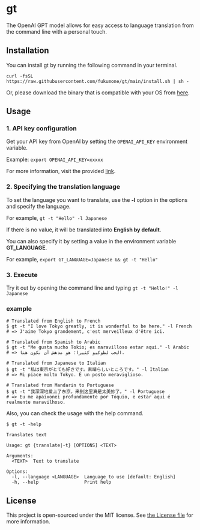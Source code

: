 # gt
The OpenAI GPT model allows for easy access to language translation from the command line with a personal touch.

## Installation

You can install gt by running the following command in your terminal.

```
curl -fsSL https://raw.githubusercontent.com/fukumone/gt/main/install.sh | sh -
```

Or, please download the binary that is compatible with your OS from [here](https://github.com/fukumone/gt/releases/tag/v0.1.0).

## Usage

### 1. API key configuration
Get your API key from OpenAI by setting the `OPENAI_API_KEY` environment variable. 

Example: `export OPENAI_API_KEY=xxxxx`

For more information, visit the provided [link](https://openai.com/).

### 2. Specifying the translation language
To set the language you want to translate, use the **-l** option in the options and specify the language.

For example, `gt -t "Hello" -l Japanese`

If there is no value, it will be translated into **English by default**.

You can also specify it by setting a value in the environment variable **GT_LANGUAGE**.

For example, `export GT_LANGUAGE=Japanese && gt -t "Hello"`

### 3. Execute
Try it out by opening the command line and typing `gt -t "Hello!" -l Japanese`

### example

```
# Translated from English to French
$ gt -t "I love Tokyo greatly, it is wonderful to be here." -l French
# => J'aime Tokyo grandement, c'est merveilleux d'être ici.

# Translated from Spanish to Arabic
$ gt -t "Me gusta mucho Tokio; es maravilloso estar aquí." -l Arabic
# => الحب لطوكيو كثيرا؛ هو مدهش أن نكون هنا.

# Translated from Japanese to Italian
$ gt -t "私は東京がとても好きです。素晴らしいところです。" -l Italian
# => Mi piace molto Tokyo. È un posto meraviglioso.

# Translated from Mandarin to Portuguese
$ gt -t "我深深地爱上了东京，来到这里真是太美妙了。" -l Portuguese
# => Eu me apaixonei profundamente por Tóquio, e estar aqui é realmente maravilhoso.
```

Also, you can check the usage with the help command.

```
$ gt -t -help

Translates text

Usage: gt {translate|-t} [OPTIONS] <TEXT>

Arguments:
  <TEXT>  Text to translate

Options:
  -l, --language <LANGUAGE>  Language to use [default: English]
  -h, --help                 Print help
```

## License

This project is open-sourced under the MIT license. See [the License file](LICENSE) for more information.

